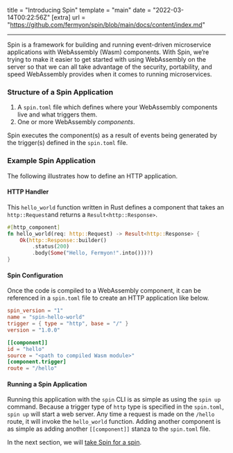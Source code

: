 title = "Introducing Spin"
template = "main"
date = "2022-03-14T00:22:56Z"
[extra]
url = "https://github.com/fermyon/spin/blob/main/docs/content/index.md"

---

Spin is a framework for building and running event-driven microservice applications
with WebAssembly (Wasm) components. With Spin, we’re trying to make it easier to get
started with using WebAssembly on the server so that we can all take advantage of the
security, portability, and speed WebAssembly provides when it comes to running
microservices.

### Structure of a Spin Application

1. A `spin.toml` file which defines where your WebAssembly components live and what
   triggers them.
2. One or more WebAssembly _components_.

Spin executes the component(s) as a result of events being generated by the trigger(s)
defined in the `spin.toml` file.

### Example Spin Application

The following illustrates how to define an HTTP application.

#### HTTP Handler

This `hello_world` function written in Rust defines a component that takes an `http::Request`and returns a `Result<http::Response>`.

```rust
#[http_component]​
fn hello_world(req: http::Request) -> Result<http::Response> {​
    Ok(http::Response::builder()​
        .status(200)​
        .body(Some("Hello, Fermyon!".into()))?)​
}​
```

#### Spin Configuration

Once the code is compiled to a WebAssembly component, it can be referenced in a `spin.toml`
file to create an HTTP application like below.

```toml
spin_version = "1"
name = "spin-hello-world"
trigger = { type = "http", base = "/" }
version = "1.0.0"

[[component]]
id = "hello"
source = "<path to compiled Wasm module>"
[component.trigger]
route = "/hello"
```

#### Running a Spin Application

Running this application with the `spin` CLI is as simple as using the `spin up` command.
Because a trigger type of `http` type is specified in the `spin.toml`, `spin up` will start
a web server. Any time a request is made on the `/hello` route, it will invoke the
`hello_world` function. Adding another component is as simple as adding another `[[component]]`
stanza to the `spin.toml` file.

In the next section, we will [take Spin for a spin](/quickstart).
